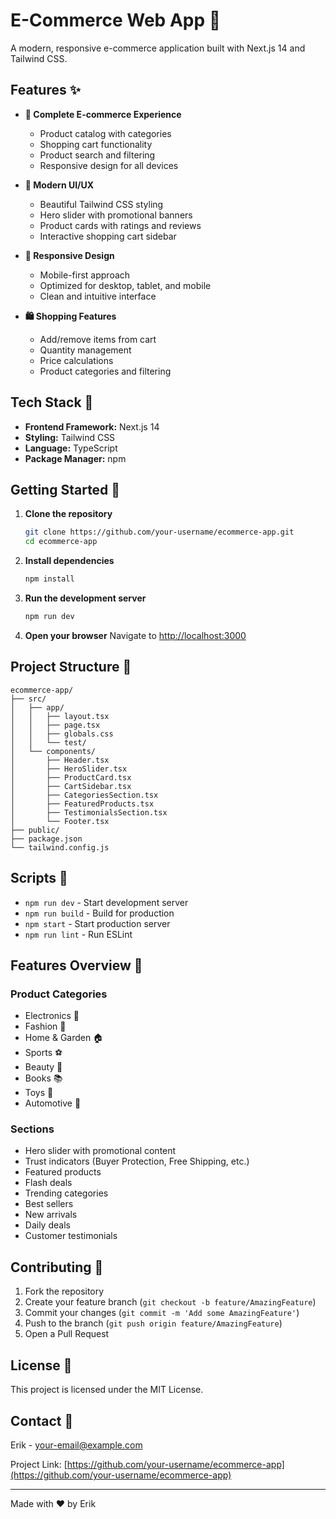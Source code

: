 # E-Commerce Web App 🛒

A modern, responsive e-commerce application built with Next.js 14 and Tailwind CSS.

## Features ✨

- **🏪 Complete E-commerce Experience**
  - Product catalog with categories
  - Shopping cart functionality
  - Product search and filtering
  - Responsive design for all devices

- **🎨 Modern UI/UX**
  - Beautiful Tailwind CSS styling
  - Hero slider with promotional banners
  - Product cards with ratings and reviews
  - Interactive shopping cart sidebar

- **📱 Responsive Design**
  - Mobile-first approach
  - Optimized for desktop, tablet, and mobile
  - Clean and intuitive interface

- **🛍️ Shopping Features**
  - Add/remove items from cart
  - Quantity management
  - Price calculations
  - Product categories and filtering

## Tech Stack 🔧

- **Frontend Framework:** Next.js 14
- **Styling:** Tailwind CSS
- **Language:** TypeScript
- **Package Manager:** npm

## Getting Started 🚀

1. **Clone the repository**
   ```bash
   git clone https://github.com/your-username/ecommerce-app.git
   cd ecommerce-app
   ```

2. **Install dependencies**
   ```bash
   npm install
   ```

3. **Run the development server**
   ```bash
   npm run dev
   ```

4. **Open your browser**
   Navigate to [http://localhost:3000](http://localhost:3000)

## Project Structure 📁

```
ecommerce-app/
├── src/
│   ├── app/
│   │   ├── layout.tsx
│   │   ├── page.tsx
│   │   ├── globals.css
│   │   └── test/
│   └── components/
│       ├── Header.tsx
│       ├── HeroSlider.tsx
│       ├── ProductCard.tsx
│       ├── CartSidebar.tsx
│       ├── CategoriesSection.tsx
│       ├── FeaturedProducts.tsx
│       ├── TestimonialsSection.tsx
│       └── Footer.tsx
├── public/
├── package.json
└── tailwind.config.js
```

## Scripts 📜

- `npm run dev` - Start development server
- `npm run build` - Build for production
- `npm start` - Start production server
- `npm run lint` - Run ESLint

## Features Overview 🎯

### Product Categories
- Electronics 📱
- Fashion 👕
- Home & Garden 🏠
- Sports ⚽
- Beauty 💄
- Books 📚
- Toys 🧸
- Automotive 🚗

### Sections
- Hero slider with promotional content
- Trust indicators (Buyer Protection, Free Shipping, etc.)
- Featured products
- Flash deals
- Trending categories
- Best sellers
- New arrivals
- Daily deals
- Customer testimonials

## Contributing 🤝

1. Fork the repository
2. Create your feature branch (`git checkout -b feature/AmazingFeature`)
3. Commit your changes (`git commit -m 'Add some AmazingFeature'`)
4. Push to the branch (`git push origin feature/AmazingFeature`)
5. Open a Pull Request

## License 📄

This project is licensed under the MIT License.

## Contact 📧

Erik - [your-email@example.com](mailto:your-email@example.com)

Project Link: [https://github.com/your-username/ecommerce-app](https://github.com/your-username/ecommerce-app)

---

Made with ❤️ by Erik